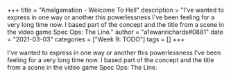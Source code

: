 +++
title = "Amalgamation - Welcome To Hell"
description = "I've wanted to express in one way or another this powerlessness I've been feeling for a very long time now. I based part of the concept and the title from a scene in the video game Spec Ops: The Line."
author = "a1ewanrichards#0881"
date = "2021-03-03"
categories = ["Week 9: TODO"]
tags = []
+++

I've wanted to express in one way or another this powerlessness I've been feeling for a very long time now. I based part of the concept and the title from a scene in the video game Spec Ops: The Line.
